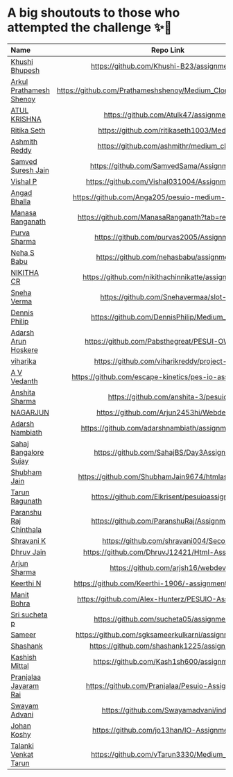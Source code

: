 # A big shoutouts to those who attempted the challenge ✨🎺

| Name                                                                   |                          Repo Link                           |                             Deployed Link                             |
| :--------------------------------------------------------------------- | :----------------------------------------------------------: | :-------------------------------------------------------------------: |
| [Khushi Bhupesh](https://github.com/Khushi-B23)                        |         https://github.com/Khushi-B23/assignment__1          |              https://khushi-b23.github.io/assignment__1/              |
| [Arkul Prathamesh Shenoy](https://github.com/Prathameshshenoy)         | https://github.com/Prathameshshenoy/Medium_Clone_Assignment1 |     https://prathameshshenoy.github.io/Medium_Clone_Assignment1/      |
| [ATUL KRISHNA](https://github.com/Atulk47)                             |            https://github.com/Atulk47/assignment             |                 https://atulk47.github.io/assignment/                 |
| [Ritika Seth](https://github.com/ritikaseth1003)                       |           https://github.com/ritikaseth1003/Medium           |               https://ritikaseth1003.github.io/Medium/                |
| [Ashmith Reddy](https://github.com/ashmithr)                           |           https://github.com/ashmithr/medium_clone           |               https://ashmithr.github.io/medium_clone/                |
| [Samved Suresh Jain](https://github.com/SamvedSama)                    |          https://github.com/SamvedSama/AssignmentIO          |              https://samvedsama.github.io/AssignmentIO/               |
| [Vishal P](https://github.com/Vishal031004)                            |        https://github.com/Vishal031004/Assignment--1         |             https://vishal031004.github.io/Assignment--1/             |
| [Angad Bhalla](https://github.com/Anga205)                             |     https://github.com/Anga205/pesuio-medium-assignment      |          https://anga205.github.io/pesuio-medium-assignment/          |
| [Manasa Ranganath](https://github.com/ManasaRanganath)                 |     https://github.com/ManasaRanganath?tab=repositories      |          https://github.com/ManasaRanganath/ManasaRanganath           |
| [Purva Sharma](https://github.com/purvas2005/Purva_slot16)             |          https://github.com/purvas2005/Assignmentr           |               https://purvas2005.github.io/Assignmentr/               |
| [Neha S Babu](https://github.com/nehasbabu/Nehasbabu)                  |           https://github.com/nehasbabu/assignment1           |     https://github.com/nehasbabu/assignment1/blob/main/index.html     |
| [NIKITHA CR](https://github.com/nikithachinnikatte)                    |     https://github.com/nikithachinnikatte/assignment.git     | https://github.com/nikithachinnikatte/assignment/blob/main/index.html |
| [Sneha Verma](https://github.com/Snehavermaa)                          |            https://github.com/Snehavermaa/slot-16            |                https://snehavermaa.github.io/slot-16/                 |
| [Dennis Philip](https://github.com/DennisPhilip)                       |         https://github.com/DennisPhilip/Medium_Clone         |             https://dennisphilip.github.io/Medium_Clone/              |
| [Adarsh Arun Hoskere](https://github.com/Pabsthegreat)                 |        https://github.com/Pabsthegreat/PESUI-OWebDev         |             https://pabsthegreat.github.io/PESUI-OWebDev/             |
| [viharika](https://github.com/viharikreddy/project-1)                  |        https://github.com/viharikreddy/project-1.git         |    https://github.com/viharikreddy/project-1/blob/main/indexx.html    |
| [A V Vedanth](https://github.com/escape-kinetics)                      |    https://github.com/escape-kinetics/pes-io-assignment-1    |        https://escape-kinetics.github.io/pes-io-assignment-1/         |
| [Anshita Sharma](https://github.com/anshita-3)                         |             https://github.com/anshita-3/pesuio              |                  https://anshita-3.github.io/pesuio/                  |
| [NAGARJUN](https://github.com/Arjun2453hi)                             |           https://github.com/Arjun2453hi/Webdevhw            |                https://arjun2453hi.github.io/Webdevhw/                |
| [Adarsh Nambiath](https://github.com/adarshnambiath)                   |      https://github.com/adarshnambiath/assignment1final      |          https://adarshnambiath.github.io/assignment1final/           |
| [Sahaj Bangalore Sujay](https://github.com/SahajBS)                    |          https://github.com/SahajBS/Day3Assignment           |               https://sahajbs.github.io/Day3Assignment/               |
| [Shubham Jain](https://github.com/ShubhamJain9674)                     |      https://github.com/ShubhamJain9674/htmlassignment       |           https://shubhamjain9674.github.io/htmlassignment/           |
| [Tarun Ragunath](https://github.com/Elkrisent)                         |        https://github.com/Elkrisent/pesuioassignment         |             https://elkrisent.github.io/pesuioassignment/             |
| [Paranshu Raj Chinthala](https://github.com/ParanshuRaj)               |         https://github.com/ParanshuRaj/Assignment-1          |    file:///C:/Users/deepa/Desktop/HTML/index.html/Assignment.html     |
| [Shravani K](https://github.com/shravani004)                           |            https://github.com/shravani004/Second             |                 https://shravani004.github.io/Second/                 |
| [Dhruv Jain](https://github.com/DhruvJ12421)                           |        https://github.com/DhruvJ12421/Html-Assignment        |            https://dhruvj12421.github.io/Html-Assignment/             |
| [Arjun Sharma](https://github.com/arjsh16)                             |              https://github.com/arjsh16/webdev               |                   https://arjsh16.github.io/webdev/                   |
| [Keerthi N](https://github.com/Keerthi-1906)                           |     https://github.com/Keerthi-1906/-assignment-webpage      |          https://keerthi-1906.github.io/-assignment-webpage/          |
| [Manit Bohra ](https://github.com/Alex-Hunterz)                        |      https://github.com/Alex-Hunterz/PESUIO-Assignments      |          https://alex-hunterz.github.io/PESUIO-Assignments/           |
| [Sri sucheta p](https://github.com/Sucheta05)                          |          https://github.com/sucheta05/assignment_1/           |               https://sucheta05.github.io/assignment_1/               |
| [Sameer](https://github.com/sgksameerkulkarni)                         |     https://github.com/sgksameerkulkarni/assignment_day3     |         https://sgksameerkulkarni.github.io/assignment_day3/          |
| [Shashank](https://github.com/shashank1225)                            |         https://github.com/shashank1225/assignment1          |              https://shashank1225.github.io/assignment1/              |
| [Kashish Mittal](https://github.com/Kash1sh600)                        |          https://github.com/Kash1sh600/assignment1           |               https://kash1sh600.github.io/assignment1/               |
| [Pranjalaa Jayaram Rai](https://github.com/Pranjalaa)                  |       https://github.com/Pranjalaa/Pesuio-Assignments        |            https://pranjalaa.github.io/Pesuio-Assignments/            |
| [Swayam Advani](https://github.com/Swayamadvani)                       |            https://github.com/Swayamadvani/index             |                 https://swayamadvani.github.io/index/                 |
| [Johan Koshy](https://github.com/jo13han)                              |          https://github.com/jo13han/IO-Assignment-1          |              https://jo13han.github.io/IO-Assignment-1/               |
| [Talanki Venkat Tarun](https://github.com/vTarun3330/Medium_Clone.git) |          https://github.com/vTarun3330/Medium_Clone          |              https://vtarun3330.github.io/Medium_Clone/               |
